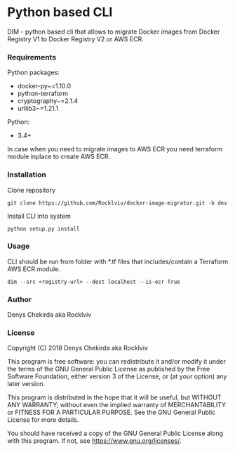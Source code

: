 # Python based CLI
DIM - python based cli that allows to migrate Docker images from Docker Registry V1 to Docker Registry V2 or AWS ECR.

### Requirements
Python packages:
  * docker-py~=1.10.0
  * python-terraform
  * cryptography~=2.1.4
  * urllib3~=1.21.1

Python:
  * 3.4+

In case when you need to migrate images to AWS ECR you need terraform module inplace to create AWS ECR.

### Installation
Clone repository
```
git clone https://github.com/Rocklviv/docker-image-migrator.git -b dev

```
Install CLI into system
```
python setup.py install
```

### Usage
CLI should be run from folder with *.tf files that includes/contain a Terraform AWS ECR module.
```
dim --src <registry-url> --dest localhost --is-ecr True
```

### Author
Denys Chekirda aka Rocklviv

### License
Copyright (C) 2018  Denys Chekirda aka Rocklviv

This program is free software: you can redistribute it and/or modify
it under the terms of the GNU General Public License as published by
the Free Software Foundation, either version 3 of the License, or
(at your option) any later version.

This program is distributed in the hope that it will be useful,
but WITHOUT ANY WARRANTY; without even the implied warranty of
MERCHANTABILITY or FITNESS FOR A PARTICULAR PURPOSE.  See the
GNU General Public License for more details.

You should have received a copy of the GNU General Public License
along with this program.  If not, see <https://www.gnu.org/licenses/>.